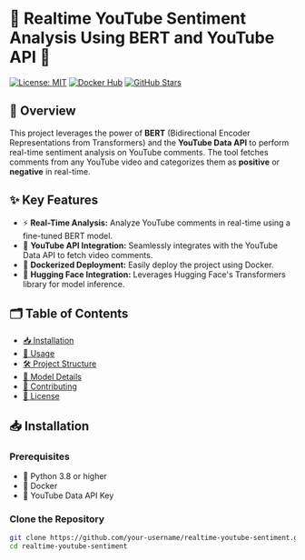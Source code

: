 # 🎥 Realtime YouTube Sentiment Analysis Using BERT and YouTube API 🤖

[![License: MIT](https://img.shields.io/badge/License-MIT-green.svg)](https://opensource.org/licenses/MIT)
[![Docker Hub](https://img.shields.io/badge/Docker-Hub-blue?logo=docker)](https://hub.docker.com/r/your-dockerhub-username/your-repo-name)
[![GitHub Stars](https://img.shields.io/github/stars/your-username/realtime-youtube-sentiment.svg?style=social)](https://github.com/your-username/realtime-youtube-sentiment/stargazers)

## 📖 Overview

This project leverages the power of **BERT** (Bidirectional Encoder Representations from Transformers) and the **YouTube Data API** to perform real-time sentiment analysis on YouTube comments. The tool fetches comments from any YouTube video and categorizes them as **positive** or **negative** in real-time.

## ✨ Key Features

- ⚡ **Real-Time Analysis:** Analyze YouTube comments in real-time using a fine-tuned BERT model.
- 🎥 **YouTube API Integration:** Seamlessly integrates with the YouTube Data API to fetch video comments.
- 🐳 **Dockerized Deployment:** Easily deploy the project using Docker.
- 🤗 **Hugging Face Integration:** Leverages Hugging Face's Transformers library for model inference.

## 🗂️ Table of Contents

- [📥 Installation](#-installation)
- [🚀 Usage](#-usage)
- [🛠️ Project Structure](#️-project-structure)
- [🧠 Model Details](#-model-details)
- [🤝 Contributing](#-contributing)
- [📜 License](#-license)

## 📥 Installation

### Prerequisites

- 🐍 Python 3.8 or higher
- 🐳 Docker
- 🔑 YouTube Data API Key

### Clone the Repository

```bash
git clone https://github.com/your-username/realtime-youtube-sentiment.git
cd realtime-youtube-sentiment
